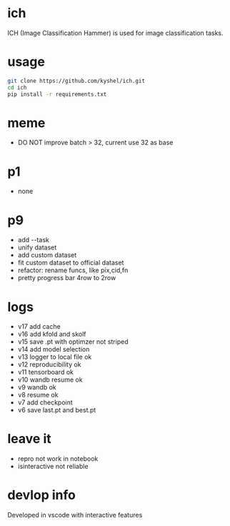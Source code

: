 # ich
ICH (Image Classification Hammer) is used for image classification tasks. 

# usage
``` bash
git clone https://github.com/kyshel/ich.git
cd ich
pip install -r requirements.txt
```

# meme
- DO NOT improve batch > 32, current use 32 as base


# p1
- none

# p9
- add --task
- unify dataset
- add custom dataset
- fit custom dataset to official dataset 
- refactor: rename funcs, like pix,cid,fn
- pretty progress bar 4row to 2row


# logs
- v17 add cache
- v16 add kfold and skolf  
- v15 save .pt with optimzer not striped
- v14 add model selection
- v13 logger to local file ok 
- v12 reproducibility ok
- v11 tensorboard ok
- v10 wandb resume ok
- v9 wandb ok
- v8 resume ok
- v7 add checkpoint 
- v6 save last.pt and best.pt

# leave it 
- repro not work in notebook
- isinteractive not reliable

# devlop info
Developed in vscode with interactive features


 